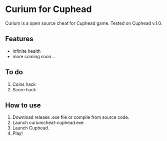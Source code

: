 # Curium for Cuphead
Curium is a open source cheat for Cuphead game. Tested on Cuphead v.1.0.
## Features
- infinite health
- more coming soon...
## To do
1. Coins hack
1. Score hack
## How to use
1. Download release .exe file or compile from source code.
1. Launch curiumcheat-cuphead.exe.
1. Launch Cuphead.
1. Play!
